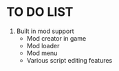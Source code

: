 # TO DO LIST

1. Built in mod support
    - Mod creator in game
    - Mod loader
    - Mod menu
    - Various script editing features

